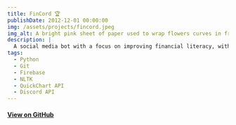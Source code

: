 ```yaml
---
title: FinCord 🏆
publishDate: 2012-12-01 00:00:00
img: /assets/projects/fincord.jpeg
img_alt: A bright pink sheet of paper used to wrap flowers curves in front of rich blue background
description: |
  A social media bot with a focus on improving financial literacy, with features such as defining financial terms, providing stock quotes, and providing easy access to various financial calculators without having to leave the Discord app.
tags:
  - Python
  - Git
  - Firebase
  - NLTK
  - QuickChart API
  - Discord API
---
```


#### [View on GitHub](https://github.com/jorgoose/FinCord)
